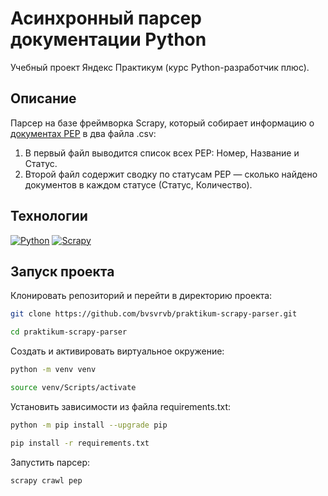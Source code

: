 # Асинхронный парсер документации Python
Учебный проект Яндекс Практикум (курс Python-разработчик плюс).

## Описание
Парсер на базе фреймворка Scrapy, который собирает информацию о [документах PEP](https://peps.python.org/) в два файла .csv:
1. В первый файл выводится список всех PEP: Номер, Название и Статус.
2. Второй файл содержит сводку по статусам PEP — сколько найдено документов в каждом статусе (Статус, Количество).  

## Технологии
[![Python](https://img.shields.io/badge/Python-3.9-3776AB?logo=python)](https://www.python.org/)
[![Scrapy](https://img.shields.io/badge/Scrapy-2.5.1-60a839)](https://scrapy.org/)

## Запуск проекта
Клонировать репозиторий и перейти в директорию проекта:
```bash
git clone https://github.com/bvsvrvb/praktikum-scrapy-parser.git
```
```bash
cd praktikum-scrapy-parser
```
Cоздать и активировать виртуальное окружение:
```bash
python -m venv venv
```
```bash
source venv/Scripts/activate
```
Установить зависимости из файла requirements.txt:
```bash
python -m pip install --upgrade pip
```
```bash
pip install -r requirements.txt
```
Запустить парсер:
```bash
scrapy crawl pep
```
